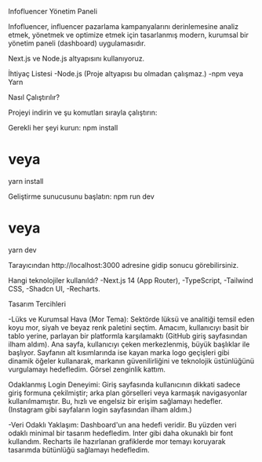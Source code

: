 Infofluencer Yönetim Paneli

Infofluencer, influencer pazarlama kampanyalarını derinlemesine analiz etmek, yönetmek ve optimize etmek için tasarlanmış modern, kurumsal bir yönetim paneli (dashboard) uygulamasıdır.

Next.js ve Node.js altyapısını kullanıyoruz.

İhtiyaç Listesi
-Node.js (Proje altyapısı bu olmadan çalışmaz.)
-npm veya Yarn

Nasıl Çalıştırılır?

Projeyi indirin ve şu komutları sırayla çalıştırın:

Gerekli her şeyi kurun:
npm install

# veya

yarn install

Geliştirme sunucusunu başlatın:
npm run dev

# veya

yarn dev

Tarayıcından http://localhost:3000 adresine gidip sonucu görebilirsiniz.

Hangi teknolojiler kullanıldı?
-Next.js 14 (App Router),
-TypeScript,
-Tailwind CSS,
-Shadcn UI,
-Recharts.

Tasarım Tercihleri

-Lüks ve Kurumsal Hava (Mor Tema):
Sektörde lüksü ve analitiği temsil eden koyu mor, siyah ve beyaz renk paletini seçtim. Amacım, kullanıcıyı basit bir tablo yerine, parlayan bir platformla karşılamaktı (GitHub giriş sayfasından ilham aldım). Ana sayfa, kullanıcıyı çeken merkezlenmiş, büyük başlıklar ile başlıyor. Sayfanın alt kısımlarında ise kayan marka logo geçişleri gibi dinamik öğeler kullanarak, markanın güvenilirliğini ve teknolojik üstünlüğünü vurgulamayı hedefledim. Görsel zenginlik kattım.

Odaklanmış Login Deneyimi:
Giriş sayfasında kullanıcının dikkati sadece giriş formuna çekilmiştir; arka plan görselleri veya karmaşık navigasyonlar kullanılmamıştır. Bu, hızlı ve engelsiz bir erişim sağlamayı hedefler.
(Instagram gibi sayfaların login sayfasından ilham aldım.)

-Veri Odaklı Yaklaşım:
Dashboard'un ana hedefi veridir. Bu yüzden veri odaklı minimal bir tasarım hedefledim.
Inter gibi daha okunaklı bir font kullandım.
Recharts ile hazırlanan grafiklerde mor temayı koruyarak tasarımda bütünlüğü sağlamayı hedefledim.
